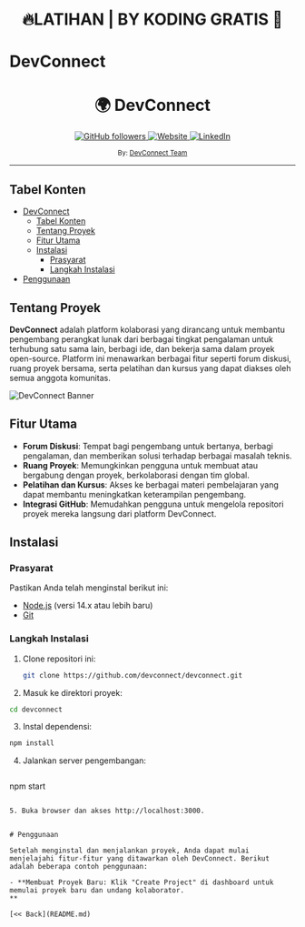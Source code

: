 <div align="center">
  <h1>🔥LATIHAN | BY KODING GRATIS 🤣</h1>
</div>

# DevConnect

<div align="center">
  <h1>🌍 DevConnect</h1>
  <a class="header-badge" target="_blank" href="https://github.com/devconnect">
   <img alt="GitHub followers" src="https://img.shields.io/github/followers/devconnect">
  </a>
  <a class="header-badge" target="_blank" href="https://www.devconnect.com">
    <img alt="Website" src="https://img.shields.io/badge/Website-DevConnect-blue">
  </a>
  <a class="header-badge" target="_blank" href="https://www.linkedin.com/company/devconnect">
    <img alt="LinkedIn" src="https://img.shields.io/badge/LinkedIn-DevConnect-blue">
  </a>

  <sub>By: 
  <a href="https://www.devconnect.com" target="_blank">DevConnect Team</a>
  </sub>
</div>

---

## Tabel Konten

- [DevConnect](#devconnect)
  - [Tabel Konten](#tabel-konten)
  - [Tentang Proyek](#tentang-proyek)
  - [Fitur Utama](#fitur-utama)
  - [Instalasi](#instalasi)
    - [Prasyarat](#prasyarat)
    - [Langkah Instalasi](#langkah-instalasi)
- [Penggunaan](#penggunaan)

## Tentang Proyek

**DevConnect** adalah platform kolaborasi yang dirancang untuk membantu pengembang perangkat lunak dari berbagai tingkat pengalaman untuk terhubung satu sama lain, berbagi ide, dan bekerja sama dalam proyek open-source. Platform ini menawarkan berbagai fitur seperti forum diskusi, ruang proyek bersama, serta pelatihan dan kursus yang dapat diakses oleh semua anggota komunitas.

![DevConnect Banner](https://www.example.com/devconnect-banner.png)

## Fitur Utama

- **Forum Diskusi**: Tempat bagi pengembang untuk bertanya, berbagi pengalaman, dan memberikan solusi terhadap berbagai masalah teknis.
- **Ruang Proyek**: Memungkinkan pengguna untuk membuat atau bergabung dengan proyek, berkolaborasi dengan tim global.
- **Pelatihan dan Kursus**: Akses ke berbagai materi pembelajaran yang dapat membantu meningkatkan keterampilan pengembang.
- **Integrasi GitHub**: Memudahkan pengguna untuk mengelola repositori proyek mereka langsung dari platform DevConnect.

## Instalasi

### Prasyarat

Pastikan Anda telah menginstal berikut ini:

- [Node.js](https://nodejs.org/) (versi 14.x atau lebih baru)
- [Git](https://git-scm.com/)

### Langkah Instalasi

1. Clone repositori ini:

   ```bash
   git clone https://github.com/devconnect/devconnect.git

   ```

2. Masuk ke direktori proyek:
   
  ```bash
  cd devconnect
  ```

3. Instal dependensi:
   
  ```bash
  npm install

  ```

4. Jalankan server pengembangan:
   
   ```bash
  npm start
  ```

5. Buka browser dan akses http://localhost:3000.


# Penggunaan

Setelah menginstal dan menjalankan proyek, Anda dapat mulai menjelajahi fitur-fitur yang ditawarkan oleh DevConnect. Berikut adalah beberapa contoh penggunaan:

- **Membuat Proyek Baru: Klik "Create Project" di dashboard untuk memulai proyek baru dan undang kolaborator.
**

[<< Back](README.md)
